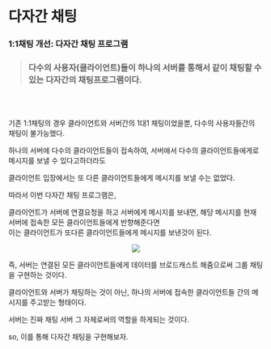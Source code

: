# 다자간 채팅

### 1:1채팅 개선: 다자간 채팅 프로그램 

> ### 다수의 사용자(클라이언트)들이 하나의 서버를 통해서 같이 채팅할 수 있는 다자간의 채팅프로그램이다.    

<br><br>


기존 1:1채팅의 경우 클라이언트와 서버간의 1대1 채팅이었을뿐, 다수의 사용자들간의 채팅이 불가능했다.      

하나의 서버에 다수의 클라이언트들이 접속하여, 서버애서 다수의 클라이언트들에게로 메시지를 보낼 수 있다고하더라도    

클라이언트 입장에서는 또 다른 클라이언트들에게 메시지를 보낼 수는 없었다.   

따라서 이번 다자간 채팅 프로그램은,   

클라이언트가 서버에 연결요청을 하고 서버에게 메시지를 보내면, 해당 메시지를 현재 서버에 접속한 모든 클라이언트들에게 반향해준다면    
이는 클라이언트가 또다른 클라이언트들에게 메시지를 보낸것이 된다.   


<div align="center">
<img src="https://github.com/user-attachments/assets/119262de-5148-4aea-b2b6-c6b900bc8b60">
</div>




즉, 서버는 연결된 모든 클라이언트들에게 데이터를 브로드캐스트 해줌으로써 그룹 채팅을 구현하는 것이다.   

클라이언트와 서버가 채팅하는 것이 아닌, 하나의 서버에 접속한 클라이언트들 간의 메시지를 주고받는 형태이다.  

서버는 진짜 채팅 서버 그 자체로써의 역할을 하게되는 것이다.  

so, 이를 통해 다자간 채팅을 구현해보자.  

<br><br>





